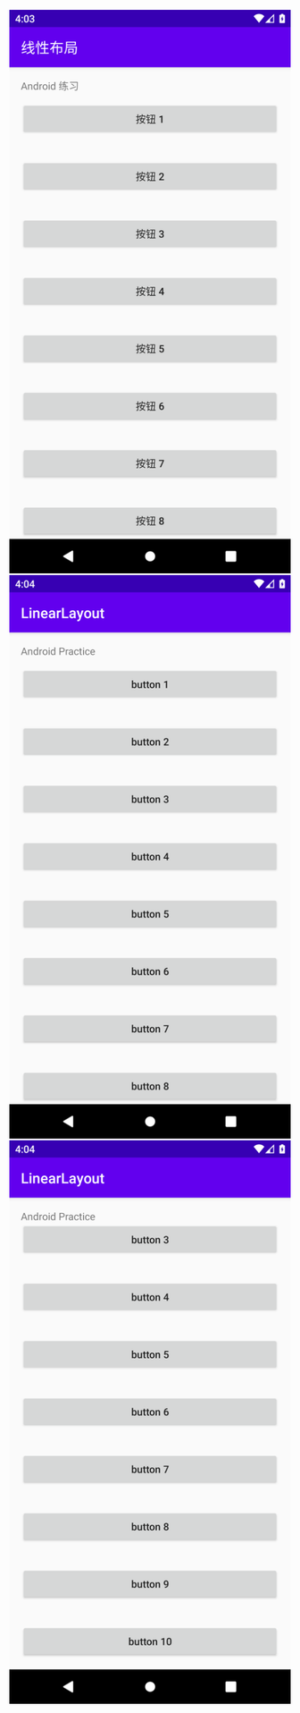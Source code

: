 ![alt text](screenshot-2020-07-17_16.03.50.594.png)
![alt text](screenshot-2020-07-17_16.04.20.023.png)
![alt text](screenshot-2020-07-17_16.04.27.762.png)
